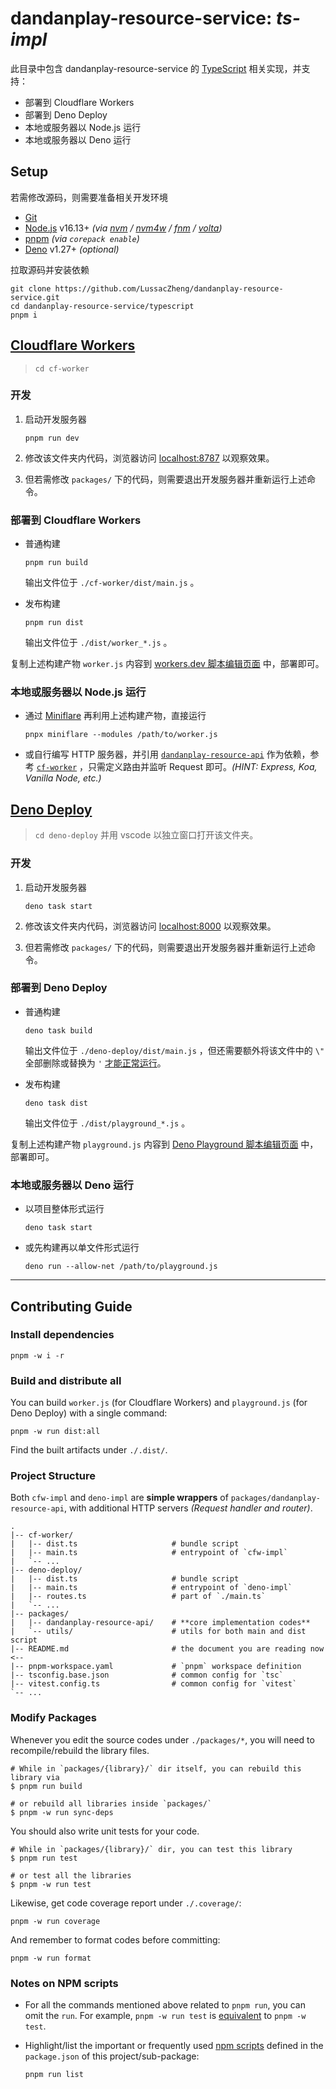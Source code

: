 # dandanplay-resource-service: _ts-impl_

此目录中包含 dandanplay-resource-service 的 [TypeScript](https://www.typescriptlang.org/) 相关实现，并支持：

- 部署到 Cloudflare Workers
- 部署到 Deno Deploy
- 本地或服务器以 Node.js 运行
- 本地或服务器以 Deno 运行

## Setup

若需修改源码，则需要准备相关开发环境

- [Git](https://git-scm.com/)
- [Node.js](https://nodejs.org/en/) v16.13+
  _(via [nvm](https://github.com/nvm-sh/nvm) / [nvm4w](https://github.com/coreybutler/nvm-windows) / [fnm](https://github.com/Schniz/fnm) / [volta](https://github.com/volta-cli/volta))_
- [pnpm](https://pnpm.io/)
  _(via `corepack enable`)_
- [Deno](https://deno.land/) v1.27+
  _(optional)_

拉取源码并安装依赖

```shell
git clone https://github.com/LussacZheng/dandanplay-resource-service.git
cd dandanplay-resource-service/typescript
pnpm i
```

## [Cloudflare Workers](https://workers.cloudflare.com/)

> `cd cf-worker`

### 开发

1. 启动开发服务器

   ```shell
   pnpm run dev
   ```

2. 修改该文件夹内代码，浏览器访问 [localhost:8787](http://localhost:8787) 以观察效果。
3. 但若需修改 `packages/` 下的代码，则需要退出开发服务器并重新运行上述命令。

### 部署到 Cloudflare Workers

- 普通构建

  ```shell
  pnpm run build
  ```

  输出文件位于 `./cf-worker/dist/main.js` 。

- 发布构建

  ```shell
  pnpm run dist
  ```

  输出文件位于 `./dist/worker_*.js` 。

复制上述构建产物 `worker.js` 内容到 [workers.dev 脚本编辑页面](https://workers.cloudflare.com/) 中，部署即可。

### 本地或服务器以 Node.js 运行

- 通过 [Miniflare](https://miniflare.dev/) 再利用上述构建产物，直接运行

  ```shell
  pnpx miniflare --modules /path/to/worker.js
  ```

- 或自行编写 HTTP 服务器，并引用 [`dandanplay-resource-api`](./packages/dandanplay-resource-api/src/index.ts) 作为依赖，参考 [`cf-worker`](./cf-worker/main.ts) ，只需定义路由并监听 Request 即可。_(HINT: Express, Koa, Vanilla Node, etc.)_

## [Deno Deploy](https://deno.com/deploy)

> `cd deno-deploy` 并用 vscode 以独立窗口打开该文件夹。

### 开发

1. 启动开发服务器

   ```shell
   deno task start
   ```

2. 修改该文件夹内代码，浏览器访问 [localhost:8000](http://localhost:8000) 以观察效果。
3. 但若需修改 `packages/` 下的代码，则需要退出开发服务器并重新运行上述命令。

### 部署到 Deno Deploy

- 普通构建

  ```shell
  deno task build
  ```

  输出文件位于 `./deno-deploy/dist/main.js` ，但还需要额外将该文件中的 `\"` 全部删除或替换为 `'` [才能正常运行](https://github.com/denoland/deno/issues/14012)。

- 发布构建

  ```shell
  deno task dist
  ```

  输出文件位于 `./dist/playground_*.js` 。

复制上述构建产物 `playground.js` 内容到 [Deno Playground 脚本编辑页面](https://dash.deno.com/projects) 中，部署即可。

### 本地或服务器以 Deno 运行

- 以项目整体形式运行

  ```shell
  deno task start
  ```

- 或先构建再以单文件形式运行

  ```shell
  deno run --allow-net /path/to/playground.js
  ```

---

## Contributing Guide

### Install dependencies

```shell
pnpm -w i -r
```

### Build and distribute all

You can build `worker.js` (for Cloudflare Workers) and `playground.js` (for Deno Deploy) with a single command:

```shell
pnpm -w run dist:all
```

Find the built artifacts under `./.dist/`.

### Project Structure

Both `cfw-impl` and `deno-impl` are **simple wrappers** of `packages/dandanplay-resource-api`,
with additional HTTP servers _(Request handler and router)_.

```text
.
|-- cf-worker/
|   |-- dist.ts                     # bundle script
|   |-- main.ts                     # entrypoint of `cfw-impl`
|   `-- ...
|-- deno-deploy/
|   |-- dist.ts                     # bundle script
|   |-- main.ts                     # entrypoint of `deno-impl`
|   |-- routes.ts                   # part of `./main.ts`
|   `-- ...
|-- packages/
|   |-- dandanplay-resource-api/    # **core implementation codes**
|   `-- utils/                      # utils for both main and dist script
|-- README.md                       # the document you are reading now  <--
|-- pnpm-workspace.yaml             # `pnpm` workspace definition
|-- tsconfig.base.json              # common config for `tsc`
|-- vitest.config.ts                # common config for `vitest`
`-- ...
```

### Modify Packages

Whenever you edit the source codes under `./packages/*`, you will need to recompile/rebuild the library files.

```shell
# While in `packages/{library}/` dir itself, you can rebuild this library via
$ pnpm run build

# or rebuild all libraries inside `packages/`
$ pnpm -w run sync-deps
```

You should also write unit tests for your code.

```shell
# While in `packages/{library}/` dir, you can test this library
$ pnpm run test

# or test all the libraries
$ pnpm -w run test
```

Likewise, get code coverage report under `./.coverage/`:

```shell
pnpm -w run coverage
```

And remember to format codes before committing:

```shell
pnpm -w run format
```

### Notes on NPM scripts

- For all the commands mentioned above related to `pnpm run`, you can omit the `run`.
  For example, `pnpm -w run test` is [equivalent](https://pnpm.io/pnpm-cli#commands) to `pnpm -w test`.

- Highlight/list the important or frequently used [npm scripts](https://docs.npmjs.com/cli/v8/using-npm/scripts) defined in the `package.json` of this project/sub-package:

  ```shell
  pnpm run list
  ```
